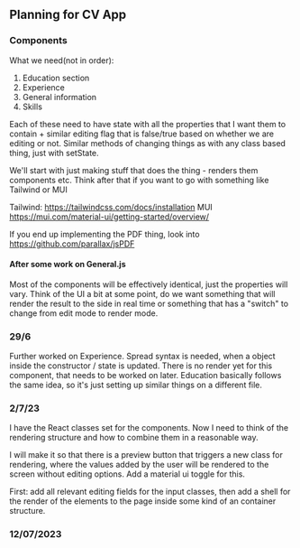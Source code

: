 ## Planning for CV App

### Components

What we need(not in order):

1. Education section
2. Experience
3. General information
4. Skills

Each of these need to have state with all the properties that I want them to contain + similar editing flag that is false/true based on whether we are editing or not. Similar methods of changing things as with any class based thing, just with setState.

We'll start with just making stuff that does the thing - renders them components etc. Think after that if you want to go with something like Tailwind or MUI

Tailwind: https://tailwindcss.com/docs/installation
MUI https://mui.com/material-ui/getting-started/overview/

If you end up implementing the PDF thing, look into https://github.com/parallax/jsPDF

#### After some work on General.js

Most of the components will be effectively identical, just the properties will vary.
Think of the UI a bit at some point, do we want something that will render the result to the side in real time or something that has a "switch" to change from edit mode to render mode.

### 29/6

Further worked on Experience. Spread syntax is needed, when a object inside the constructor / state is updated. There is no render yet for this component, that needs to be worked on later. Education basically follows the same idea, so it's just setting up similar things on a different file.

### 2/7/23

I have the React classes set for the components. Now I need to think of the rendering structure and how to combine them in a reasonable way.

I will make it so that there is a preview button that triggers a new class for rendering, where the values added by the user will be rendered to the screen without editing options. Add a material ui toggle for this.

First: add all relevant editing fields for the input classes, then add a shell for the render of the elements to the page inside some kind of an container structure.

### 12/07/2023
